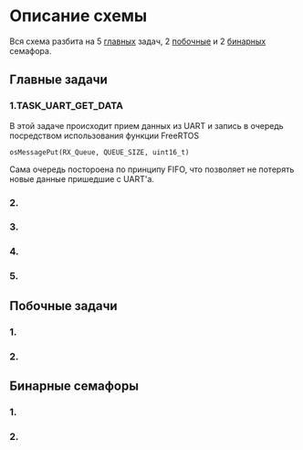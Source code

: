 # Описание схемы #

Вся схема разбита на 5 [главных](#Главные_задачи) задач, 2 [побочные](#Побочные_задачи) и 2 [бинарных](#Бинарные_семафоры) семафора.


## <a name="Главные_задачи">Главные задачи</a> ##

### 1.TASK_UART_GET_DATA ###

В этой задаче происходит прием данных из UART и запись в очередь посредством использования функции FreeRTOS

	osMessagePut(RX_Queue, QUEUE_SIZE, uint16_t)

Сама очередь постороена по принципу FIFO, что позволяет не потерять новые данные пришедшие с UART'а. 

### 2. ###

### 3. ###

### 4. ###

### 5. ###


## <a name="Побочные_задачи">Побочные задачи</a> ##

### 1. ###

### 2. ###


## <a name="<Бинарные_семафоры">Бинарные семафоры</a> ##

### 1. ###

### 2. ###